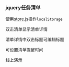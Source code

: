 ### jquery任务清单

使用[store.js](https://github.com/marcuswestin/store.js)操作`localStorage`

双击清单显示清单详情

清单详情中双击标题可编辑标题

可设置清单提醒时间

[线上演示](https://auven.github.io/jqTodo/index.html)
